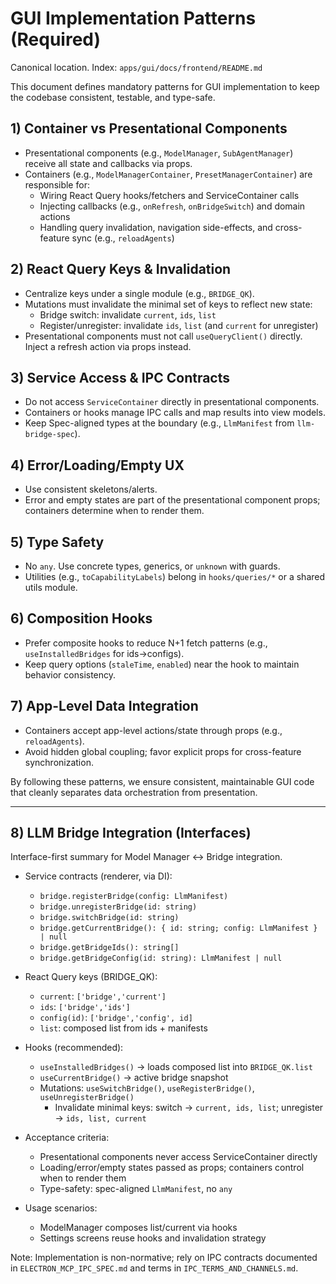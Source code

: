 # GUI Implementation Patterns (Required)

Canonical location. Index: `apps/gui/docs/frontend/README.md`

This document defines mandatory patterns for GUI implementation to keep the codebase consistent, testable, and type-safe.

## 1) Container vs Presentational Components

- Presentational components (e.g., `ModelManager`, `SubAgentManager`) receive all state and callbacks via props.
- Containers (e.g., `ModelManagerContainer`, `PresetManagerContainer`) are responsible for:
  - Wiring React Query hooks/fetchers and ServiceContainer calls
  - Injecting callbacks (e.g., `onRefresh`, `onBridgeSwitch`) and domain actions
  - Handling query invalidation, navigation side-effects, and cross-feature sync (e.g., `reloadAgents`)

## 2) React Query Keys & Invalidation

- Centralize keys under a single module (e.g., `BRIDGE_QK`).
- Mutations must invalidate the minimal set of keys to reflect new state:
  - Bridge switch: invalidate `current`, `ids`, `list`
  - Register/unregister: invalidate `ids`, `list` (and `current` for unregister)
- Presentational components must not call `useQueryClient()` directly. Inject a refresh action via props instead.

## 3) Service Access & IPC Contracts

- Do not access `ServiceContainer` directly in presentational components.
- Containers or hooks manage IPC calls and map results into view models.
- Keep Spec-aligned types at the boundary (e.g., `LlmManifest` from `llm-bridge-spec`).

## 4) Error/Loading/Empty UX

- Use consistent skeletons/alerts.
- Error and empty states are part of the presentational component props; containers determine when to render them.

## 5) Type Safety

- No `any`. Use concrete types, generics, or `unknown` with guards.
- Utilities (e.g., `toCapabilityLabels`) belong in `hooks/queries/*` or a shared utils module.

## 6) Composition Hooks

- Prefer composite hooks to reduce N+1 fetch patterns (e.g., `useInstalledBridges` for ids→configs).
- Keep query options (`staleTime`, `enabled`) near the hook to maintain behavior consistency.

## 7) App-Level Data Integration

- Containers accept app-level actions/state through props (e.g., `reloadAgents`).
- Avoid hidden global coupling; favor explicit props for cross-feature synchronization.

By following these patterns, we ensure consistent, maintainable GUI code that cleanly separates data orchestration from presentation.

---

## 8) LLM Bridge Integration (Interfaces)

Interface-first summary for Model Manager ↔ Bridge integration.

- Service contracts (renderer, via DI):
  - `bridge.registerBridge(config: LlmManifest)`
  - `bridge.unregisterBridge(id: string)`
  - `bridge.switchBridge(id: string)`
  - `bridge.getCurrentBridge(): { id: string; config: LlmManifest } | null`
  - `bridge.getBridgeIds(): string[]`
  - `bridge.getBridgeConfig(id: string): LlmManifest | null`

- React Query keys (BRIDGE_QK):
  - `current`: `['bridge','current']`
  - `ids`: `['bridge','ids']`
  - `config(id)`: `['bridge','config', id]`
  - `list`: composed list from ids + manifests

- Hooks (recommended):
  - `useInstalledBridges()` → loads composed list into `BRIDGE_QK.list`
  - `useCurrentBridge()` → active bridge snapshot
  - Mutations: `useSwitchBridge()`, `useRegisterBridge()`, `useUnregisterBridge()`
    - Invalidate minimal keys: switch → `current, ids, list`; unregister → `ids, list, current`

- Acceptance criteria:
  - Presentational components never access ServiceContainer directly
  - Loading/error/empty states passed as props; containers control when to render them
  - Type-safety: spec-aligned `LlmManifest`, no `any`

- Usage scenarios:
  - ModelManager composes list/current via hooks
  - Settings screens reuse hooks and invalidation strategy

Note: Implementation is non-normative; rely on IPC contracts documented in `ELECTRON_MCP_IPC_SPEC.md` and terms in `IPC_TERMS_AND_CHANNELS.md`.
